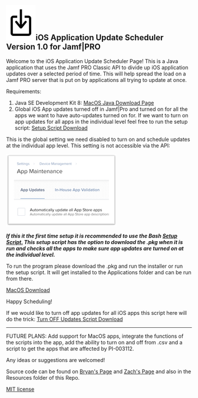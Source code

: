 ## ![logo](Resources/update.png)iOS Application Update Scheduler Version 1.0 for Jamf|PRO

Welcome to the iOS Application Update Scheduler Page! This is a Java application that uses the Jamf PRO Classic API to divide up iOS application updates over a selected period of time. This will help spread the load on a Jamf PRO server that is put on by applications all trying to update at once. 

Requirements:

 1. Java SE Development Kit 8: [MacOS Java Download Page](http://www.oracle.com/technetwork/java/javase/downloads/jdk8-downloads-2133151.html)
 2. Global iOS App updates turned off in Jamf|Pro and turned on for all the apps we want to have auto-updates turned on for. If we want to turn on app updates for all apps in the individual level feel free to run the setup script: [Setup Script Download](Resources/AppUpdateSetup.sh)
 
 This is the global setting we need disabled to turn on and schedule updates at the individual app level. This setting is not accessible via the API:
 
![alt text](Resources/Yes.png)
 
***If this it the first time setup it is recommended to use the Bash [Setup Script.](Resources/AppUpdateSetup.sh) This setup script has the option to download the .pkg when it is run and checks all the apps to make sure app updates are turned on at the individual level.***
 
To run the program please download the .pkg and run the installer or run the setup script. It will get installed to the Applications folder and can be run from there.

[MacOS Download](App-Update-Scheduler.pkg)

Happy Scheduling! 

If we would like to turn off app updates for all iOS apps this script here will do the trick: [Turn OFF Updates Script Download](Resources/AppUpdateOff.sh)

_______________________________________________________________________________________________________________________

FUTURE PLANS: Add support for MacOS apps, integrate the functions of the scripts into the app, add the ability to turn on and off from .csv and a script to get the apps that are affected by PI-003112.

Any ideas or suggestions are welcomed! 

Source code can be found on [Bryan's Page](https://github.com/blarson007/app-update-scheduler) and [Zach's Page](https://github.com/zdorow/app-update-scheduler) and also in the Resources folder of this Repo.

[MIT license](https://github.com/zdorow/iOS-App-Update-Scheduler/blob/master/Resources/LICENSE)
